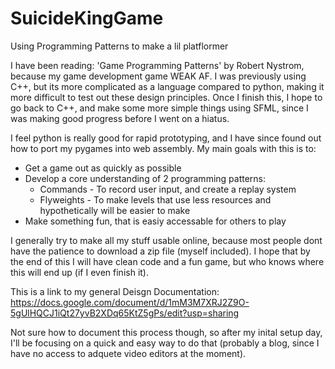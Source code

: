 # SuicideKingGame
Using Programming Patterns to make a lil platflormer

I have been reading: 'Game Programming Patterns' by Robert Nystrom, because my game development game WEAK AF. I was previously using C++, but its more complicated as a language compared to python, making it more difficult to test out these design principles. Once I finish this, I hope to go back to C++, and make some more simple things using SFML, since I was making good progress before I went on a hiatus.

I feel python is really good for rapid prototyping, and I have since found out how to port my pygames into web assembly. My main goals with this is to:
- Get a game out as quickly as possible
- Develop a core understanding of 2 programming patterns:
    - Commands - To record user input, and create a replay system
    - Flyweights - To make levels that use less resources and hypothetically will be easier to make
- Make something fun, that is easiy accessable for others to play

I generally try to make all my stuff usable online, because most people dont have the patience to download a zip file (myself included). I hope that by the end of this I will have clean code and a fun game, but who knows where this will end up (if I even finish it).

This is a link to my general Deisgn Documentation:
    https://docs.google.com/document/d/1mM3M7XRJ2Z9O-5gUlHQCJ1iQt27yvB2XDq65KtZ5gPs/edit?usp=sharing

Not sure how to document this process though, so after my inital setup day, I'll be focusing on a quick and easy way to do that (probably a blog, since I have no access to adquete video editors at the moment).